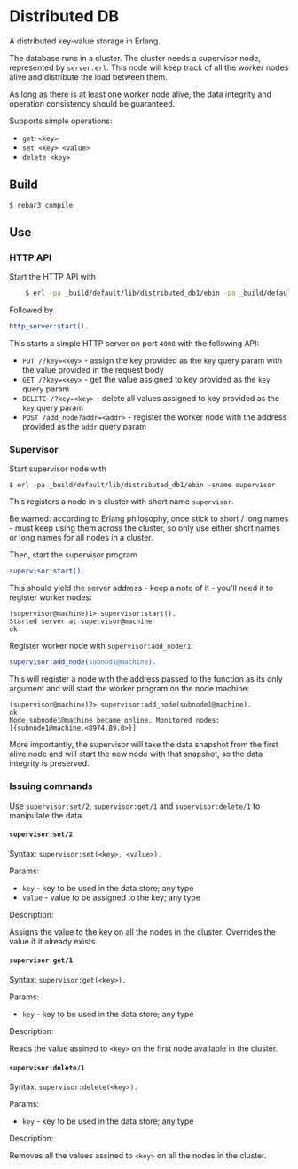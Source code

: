 # Distributed DB

A distributed key-value storage in Erlang.

The database runs in a cluster. The cluster needs a supervisor node, represented by `server.erl`.
This node will keep track of all the worker nodes alive and distribute the load between them.

As long as there is at least one worker node alive, the data integrity and operation consistency should be guaranteed.

Supports simple operations:

* `get <key>`
* `set <key> <value>`
* `delete <key>`

## Build

    $ rebar3 compile

## Use

### HTTP API

Start the HTTP API with

```bash
    $ erl -pa _build/default/lib/distributed_db1/ebin -pa _build/default/lib/mochiweb/ebin -sname supervisor
```

Followed by

```erl
http_server:start().
```

This starts a simple HTTP server on port `4000` with the following API:

* `PUT /?key=<key>` - assign the key provided as the `key` query param with the value provided in the request body
* `GET /?key=<key>` - get the value assigned to key provided as the `key` query param
* `DELETE /?key=<key>` - delete all values assigned to key provided as the `key` query param
* `POST /add_node?addr=<addr>` - register the worker node with the address provided as the `addr` query param

### Supervisor

Start supervisor node with

    $ erl -pa _build/default/lib/distributed_db1/ebin -sname supervisor

This registers a node in a cluster with short name `supervisor`.

Be warned: according to Erlang philosophy, once stick to short / long names -
must keep using them across the cluster, so only use either short names or long names for all nodes in a cluster.

Then, start the supervisor program

```erl
supervisor:start().
```

This should yield the server address - keep a note of it - you'll need it to register worker nodes:

```
(supervisor@machine)1> supervisor:start().
Started server at supervisor@machine
ok
```

Register worker node with `supervisor:add_node/1`:

```erl
supervisor:add_node(subnod1@machine).
```

This will register a node with the address passed to the function as its only argument and will start the worker program on the node machine:

```
(supervisor@machine)2> supervisor:add_node(subnode1@machine).
ok
Node subnode1@machine became online. Monitored nodes: [{subnode1@machine,<8974.89.0>}]
```

More importantly, the supervisor will take the data snapshot from the first alive node and will start the new node with that snapshot, so
the data integrity is preserved.

### Issuing commands

Use `supervisor:set/2`, `supervisor:get/1` and `supervisor:delete/1` to manipulate the data.

#### `supervisor:set/2`

Syntax: `supervisor:set(<key>, <value>).`

Params:

* `key` - key to be used in the data store; any type
* `value` - value to be assigned to the key; any type

Description:

Assigns the value to the key on all the nodes in the cluster.
Overrides the value if it already exists.

#### `supervisor:get/1`

Syntax: `supervisor:get(<key>).`

Params:

* `key` - key to be used in the data store; any type

Description:

Reads the value assined to `<key>` on the first node available in the cluster.

#### `supervisor:delete/1`

Syntax: `supervisor:delete(<key>).`

Params:

* `key` - key to be used in the data store; any type

Description:

Removes all the values assined to `<key>` on all the nodes in the cluster.
